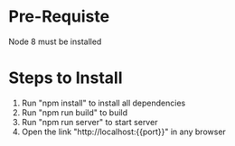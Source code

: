 Pre-Requiste
=============
Node 8 must be installed

Steps to Install
=================
1. Run "npm install" to install all dependencies
2. Run "npm run build" to build 
3. Run "npm run server" to start server
4. Open the link "http://localhost:{{port}}" in any browser
